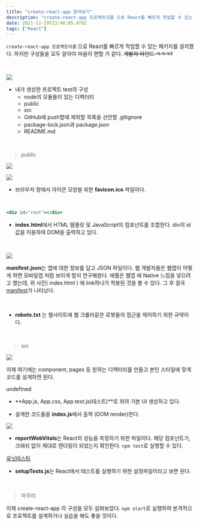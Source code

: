 ```yaml
---
title: "create-react-app 뜯어보기"
description: "create-react-app 프로젝트이름 으로 React를 빠르게 작업할 수 있는 패키지를 설치했다. 구성들을 확인해보자."
date: 2021-11-29T23:46:05.979Z
tags: ["React"]
---
```

`create-react-app 프로젝트이름` 으로 React를 빠르게 작업할 수 있는 패키지를 설치했다. 하지만 구성들을 모두 알아야 마음이 편할 거 같다. ~~개발자 마인드 ㅋㅋㅋ?~~

<br>

![](/images/45bb1e80-2c08-4b1e-851f-ddd8862fef02-image.png)

* 내가 생성한 프로젝트 test의 구성
  * node의 모듈들이 있는 디렉터리
  * public
  * src
  * GitHub에 push할때 제외할 목록을 선언할 .gitignore
  * package-lock.json과 package.json
  * README.md

<br>

> public

![](/images/05d63c79-9b75-4a87-b513-75a09fec36c1-image.png)

![](/images/2bf16b05-9972-4873-94ff-89be139288c4-image.png)

* 브라우저 창에서 아이콘 모양을 위한 **favicon.ico** 파일이다.

<br>

```jsx
<div id="root"></div>
```
* **index.html**에서 HTML 템플릿 및 JavaScript의 컴포넌트를 조합한다. div의 id값을 이용하여 DOM을 출력하고 있다.

<br>

![](/images/c40aed53-cabb-48a0-bcc7-d2ad636c9656-image.png)

**manifest.json**는 앱에 대한 정보를 담고 JSON 파일이다. 웹 개발자들은 웹앱이 어떻게 하면 모바일앱 처럼 보이게 할지 연구해왔다. 애플은 웹앱 에 Native 느낌을 넣으려고 했는데, 위 사진( index.html ) 에 link하나가 적용된 것을 볼 수 있다. 그 후 결국 [manifest](https://joshua1988.github.io/web-development/pwa/webapp-manifest/)가 나타났다.

<br>

* **robots.txt** 는 웹사이트에 웹 크롤러같은 로봇들의 접근을 제어하기 위한 규약이다.

<br>

> src

![](/images/e3edd149-2008-4522-85d2-8596b01e6966-image.png)

이제 여기에는 component, pages 등 원하는 디렉터리를 만들고 본인 스타일에 맞게 코드를 설계하면 된다.

undefined

* **App.js, App.css, App.test.js(테스트)**로 위의 기본 UI 생성하고 있다.

* 설계한 코드들을 **index.js**에서 출력 (DOM render)한다.

![](/images/37f48c0a-cb97-4d09-afe0-6a639b870c84-image.png)

* **reportWebVitals**는 React의 성능을 측정하기 위한 파일이다. 해당 컴포넌트가, 크래쉬 없이 제대로 렌더링이 되었는지 확인한다. `npm test`로 실행할 수 있다.

[유닛테스팅](https://velopert.com/3587)


* **setupTests.js**는 React에서 테스트를 실행하기 위한 설정파일이라고 보면 된다.

<br>

> 마무리

이제 create-react-app 의 구성을 모두 살펴보았다. `npm start`로 실행하여 본격적으로 프로젝트를 설계하거나 실습을 해도 좋을 것이다. 